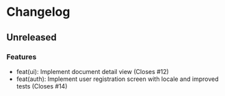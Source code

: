 # Changelog

## Unreleased

### Features

- feat(ui): Implement document detail view (Closes #12)
- feat(auth): Implement user registration screen with locale and improved tests (Closes #14)